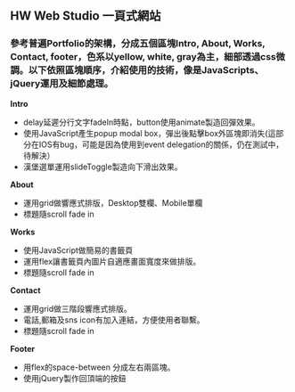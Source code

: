 ## HW Web Studio 一頁式網站

### 參考普遍Portfolio的架構，分成五個區塊Intro, About, Works, Contact, footer，色系以yellow, white, gray為主，細部透過css微調。以下依照區塊順序，介紹使用的技術，像是JavaScripts、jQuery運用及細節處理。

**Intro**

* delay延遲分行文字fadeIn時點，button使用animate製造回彈效果。
* 使用JavaScript產生popup modal box，彈出後點擊box外區塊即消失(這部分在IOS有bug，可能是因為使用到event delegation的關係，仍在測試中，待解決）
* 漢堡選單運用slideToggle製造向下滑出效果。

**About**

* 運用grid做響應式排版，Desktop雙欄、Mobile單欄
* 標題隨scroll fade in

**Works**

* 使用JavaScript做簡易的書籤頁
* 運用flex讓書籤頁內圖片自適應畫面寬度來做排版。
* 標題隨scroll fade in

**Contact** 

* 運用grid做三階段響應式排版。
* 電話,郵箱及sns icon有加入連結，方便使用者聯繫。
* 標題隨scroll fade in

**Footer** 

* 用flex的space-between 分成左右兩區塊。
* 使用jQuery製作回頂端的按鈕
